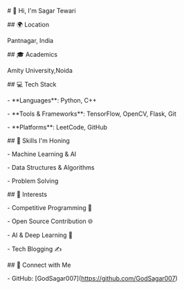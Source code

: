 \# 👋 Hi, I'm Sagar Tewari



\## 🌍 Location

Pantnagar, India



\## 🎓 Academics

Amity University,Noida



\## 💻 Tech Stack

\- \*\*Languages\*\*: Python, C++

\- \*\*Tools \& Frameworks\*\*: TensorFlow, OpenCV, Flask, Git

\- \*\*Platforms\*\*: LeetCode, GitHub



\## 🔧 Skills I'm Honing

\- Machine Learning \& AI

\- Data Structures \& Algorithms

\- Problem Solving



\## 🧠 Interests

\- Competitive Programming 🧩

\- Open Source Contribution 🌐

\- AI \& Deep Learning 🤖

\- Tech Blogging ✍️



\## 🔗 Connect with Me

\- GitHub: \[GodSagar007](https://github.com/GodSagar007)





